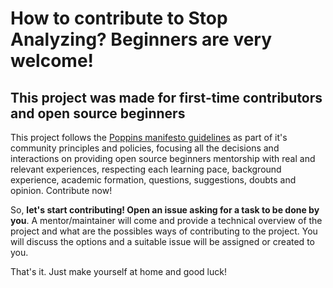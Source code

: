 # How to contribute to Stop Analyzing? Beginners are very welcome!

## This project was made for first-time contributors and open source beginners

This project follows the [Poppins manifesto guidelines](github.com/bancodobrasil/poppins/) as part of it's community principles and policies, focusing all the decisions and interactions on providing open source beginners mentorship with real and relevant experiences, respecting each learning pace, background experience, academic formation, questions, suggestions, doubts and opinion.
Contribute now!

So, **let's start contributing! Open an issue asking for a task to be done by you**. A mentor/maintainer will come and provide a technical overview of the project and what are the possibles ways of contributing to the project. You will discuss the options and a suitable issue will be assigned or created to you.

That's it. Just make yourself at home and good luck!
